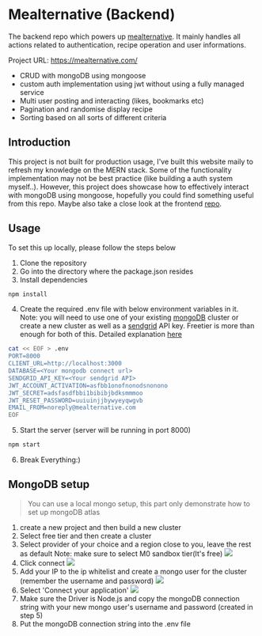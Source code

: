 # Mealternative (Backend)

The backend repo which powers up [mealternative](https://github.com/kazhala/mealternative).
It mainly handles all actions related to authentication, recipe operation and user informations.

Project URL: https://mealternative.com/

- CRUD with mongoDB using mongoose
- custom auth implementation using jwt without using a fully managed service
- Multi user posting and interacting (likes, bookmarks etc)
- Pagination and randomise display recipe
- Sorting based on all sorts of different criteria

## Introduction

This project is not built for production usage, I've built this website maily to refresh
my knowledge on the MERN stack. Some of the functionality implementation may not be best
practice (like building a auth system myself..). However, this project does showcase how
to effectively interact with mongoDB using mongoose, hopefully you could find something
useful from this repo. Maybe also take a close look at the frontend [repo](https://github.com/kazhala/mealternative).

## Usage

To set this up locally, please follow the steps below

1. Clone the repository
2. Go into the directory where the package.json resides
3. Install dependencies

```bash
npm install
```

4. Create the required .env file with below environment variables in it. Note: you will need to use
   one of your existing [mongoDB](https://www.mongodb.com/) cluster or create a new cluster as well
   as a [sendgrid](https://sendgrid.com/) API key. Freetier is more than enough for both of this.
   Detailed explanation [here](https://github.com/kazhala/mealternative-backend#MongoDB-setup)

```bash
cat << EOF > .env
PORT=8000
CLIENT_URL=http://localhost:3000
DATABASE=<Your mongodb connect url>
SENDGRID_API_KEY=<Your sendgrid API>
JWT_ACCOUNT_ACTIVATION=asfbb1onofnonodsnonono
JWT_SECRET=adsfasdfbbi1bibibjbdksmmmoo
JWT_RESET_PASSWORD=uuiuinjjbywyeyqwgvb
EMAIL_FROM=noreply@mealternative.com
EOF
```

5. Start the server (server will be running in port 8000)

```bash
npm start
```

6. Break Everything:)

## MongoDB setup

> You can use a local mongo setup, this part only demonstrate how to set up mongoDB atlas

1. create a new project and then build a new cluster
2. Select free tier and then create a cluster
3. Select provider of your choice and a region close to you, leave the rest as default
   Note: make sure to select M0 sandbox tier(It's free)
   ![](https://user-images.githubusercontent.com/43941510/78612039-b5058500-78ab-11ea-8eb7-dcb09409bfc2.png)
4. Click connect
   ![](https://user-images.githubusercontent.com/43941510/78612117-ed0cc800-78ab-11ea-916e-9d90ade1e3e9.png)
5. Add your IP to the ip whitelist and create a mongo user for the cluster (remember the username and password)
   ![](https://user-images.githubusercontent.com/43941510/78612578-06624400-78ad-11ea-87b5-f67bc82995cb.png)
6. Select 'Connect your application'
   ![](https://user-images.githubusercontent.com/43941510/78612691-504b2a00-78ad-11ea-9d2b-d79909aa413b.png)
7. Make sure the Driver is Node.js and copy the mongoDB connection string with your new mongo user's username and password (created in step 5)
8. Put the mongoDB connection string into the .env file
